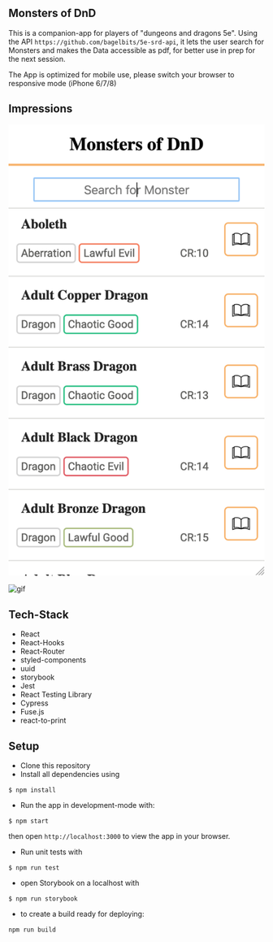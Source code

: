 ## Monsters of DnD

This is a companion-app for players of "dungeons and dragons 5e".
Using the API `https://github.com/bagelbits/5e-srd-api`, it lets the user search
for Monsters and makes the Data accessible as pdf, for better use in prep for the next session.

The App is optimized for mobile use, please switch your browser to responsive mode (iPhone 6/7/8)

## Impressions

![screenshot](screenshots/screenshot_landingpage.png)

![gif](screenshots/video_functionality.gif)

## Tech-Stack

- React
- React-Hooks
- React-Router
- styled-components
- uuid
- storybook
- Jest
- React Testing Library
- Cypress
- Fuse.js
- react-to-print

## Setup

- Clone this repository
- Install all dependencies using

```
$ npm install
```

- Run the app in development-mode with:

```
$ npm start
```

then open `http://localhost:3000` to view the app in your browser.

- Run unit tests with

```
$ npm run test
```

- open Storybook on a localhost with

```
$ npm run storybook
```

- to create a build ready for deploying:

```
npm run build
```
